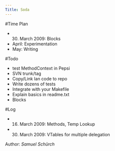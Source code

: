 ```yaml
---
Title: Soda
---
```


#Time Plan

-  30. March 2009: Blocks
-  April: Experimentation
-  May: Writing 

#Todo

-  test MethodContext in Pepsi
-  SVN trunk/tag
-  Copy/Link Ian code to repo
-  Write dozens of tests
-  Integrate with your Makefile
-  Explain basics in readme.txt
-  Blocks

#Log

-  16. March 2009: Methods, Temp Lookup
-  30. March 2009: VTables for multiple delegation

Author: <i>Samuel Schürch</i>
